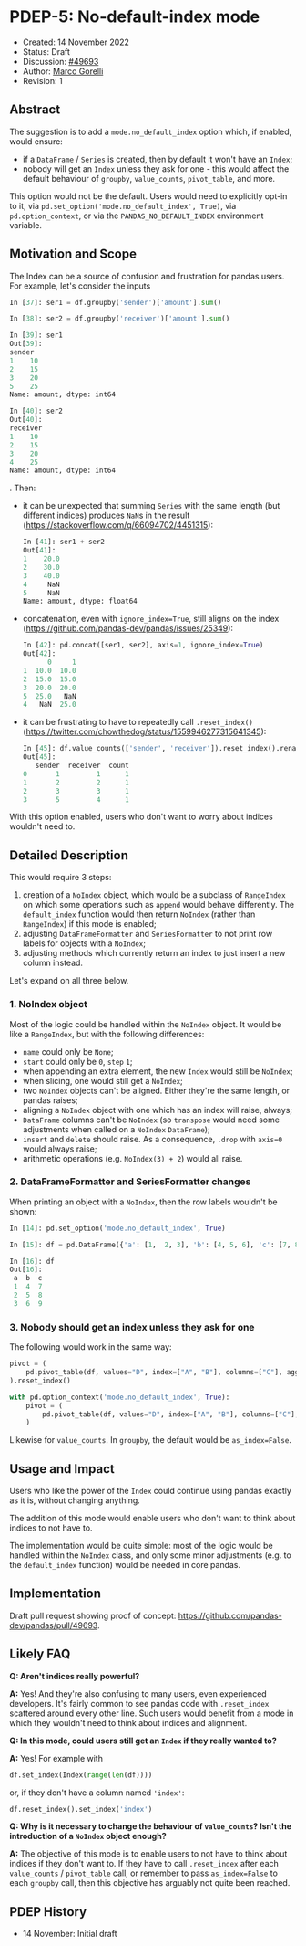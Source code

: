 # PDEP-5: No-default-index mode

- Created: 14 November 2022
- Status: Draft
- Discussion: [#49693](https://github.com/pandas-dev/pandas/pull/49693)
- Author: [Marco Gorelli](https://github.com/MarcoGorelli)
- Revision: 1

## Abstract

The suggestion is to add a `mode.no_default_index` option which, if enabled,
would ensure:
- if a ``DataFrame`` / ``Series`` is created, then by default it won't have an ``Index``;
- nobody will get an ``Index`` unless they ask for one - this would affect the default behaviour of ``groupby``, ``value_counts``, ``pivot_table``, and more.

This option would not be the default. Users would need to explicitly opt-in to it, via ``pd.set_option('mode.no_default_index', True)``, via ``pd.option_context``, or via the ``PANDAS_NO_DEFAULT_INDEX`` environment variable.

## Motivation and Scope

The Index can be a source of confusion and frustration for pandas users. For example, let's consider the inputs

```python
In [37]: ser1 = df.groupby('sender')['amount'].sum()

In [38]: ser2 = df.groupby('receiver')['amount'].sum()

In [39]: ser1
Out[39]:
sender
1    10
2    15
3    20
5    25
Name: amount, dtype: int64

In [40]: ser2
Out[40]:
receiver
1    10
2    15
3    20
4    25
Name: amount, dtype: int64
```
. Then:

- it can be unexpected that summing `Series` with the same length (but different indices) produces `NaN`s in the result (https://stackoverflow.com/q/66094702/4451315):

  ```python
  In [41]: ser1 + ser2
  Out[41]:
  1    20.0
  2    30.0
  3    40.0
  4     NaN
  5     NaN
  Name: amount, dtype: float64
  ```

- concatenation, even with `ignore_index=True`, still aligns on the index (https://github.com/pandas-dev/pandas/issues/25349):

    ```python
    In [42]: pd.concat([ser1, ser2], axis=1, ignore_index=True)
    Out[42]:
          0     1
    1  10.0  10.0
    2  15.0  15.0
    3  20.0  20.0
    5  25.0   NaN
    4   NaN  25.0
    ```

- it can be frustrating to have to repeatedly call `.reset_index()` (https://twitter.com/chowthedog/status/1559946277315641345):

    ```python
    In [45]: df.value_counts(['sender', 'receiver']).reset_index().rename(columns={0: 'count'})
    Out[45]:
       sender  receiver  count
    0       1         1      1
    1       2         2      1
    2       3         3      1
    3       5         4      1
    ```

With this option enabled, users who don't want to worry about indices wouldn't need to.

## Detailed Description

This would require 3 steps:
1. creation of a ``NoIndex`` object, which would be a subclass of ``RangeIndex`` on which
  some operations such as ``append`` would behave differently.
  The ``default_index`` function would then return ``NoIndex`` (rather than ``RangeIndex``) if this mode is enabled;
2. adjusting ``DataFrameFormatter`` and ``SeriesFormatter`` to not print row labels for objects with a ``NoIndex``;
3. adjusting methods which currently return an index to just insert a new column instead.

Let's expand on all three below.

### 1. NoIndex object

Most of the logic could be handled within the ``NoIndex`` object.
It would be like a ``RangeIndex``, but with the following differences:
- `name` could only be `None`;
- `start` could only be `0`, `step` `1`;
- when appending an extra element, the new `Index` would still be `NoIndex`;
- when slicing, one would still get a `NoIndex`;
- two ``NoIndex`` objects can't be aligned. Either they're the same length, or pandas raises;
- aligning a ``NoIndex`` object with one which has an index will raise, always;
- ``DataFrame`` columns can't be `NoIndex` (so ``transpose`` would need some adjustments when called on a ``NoIndex`` ``DataFrame``);
- `insert` and `delete` should raise. As a consequence, `.drop` with `axis=0` would always raise;
- arithmetic operations (e.g. `NoIndex(3) + 2`) would all raise.

### 2. DataFrameFormatter and SeriesFormatter changes

When printing an object with a ``NoIndex``, then the row labels wouldn't be shown:

```python
In [14]: pd.set_option('mode.no_default_index', True)

In [15]: df = pd.DataFrame({'a': [1,  2, 3], 'b': [4, 5, 6], 'c': [7, 8, 9]})

In [16]: df
Out[16]:
 a  b  c
 1  4  7
 2  5  8
 3  6  9
```

### 3. Nobody should get an index unless they ask for one

The following would work in the same way:
```python
pivot = (
    pd.pivot_table(df, values="D", index=["A", "B"], columns=["C"], aggfunc=np.sum)
).reset_index()

with pd.option_context('mode.no_default_index', True):
    pivot = (
        pd.pivot_table(df, values="D", index=["A", "B"], columns=["C"], aggfunc=np.sum)
    )
```

Likewise for ``value_counts``. In ``groupby``, the default would be ``as_index=False``.

## Usage and Impact

Users who like the power of the ``Index`` could continue using pandas exactly as it is,
without changing anything.

The addition of this mode would enable users who don't want to think about indices to
not have to.

The implementation would be quite simple: most of the logic would be handled within the
``NoIndex`` class, and only some minor adjustments (e.g. to the ``default_index`` function)
would be needed in core pandas.

## Implementation

Draft pull request showing proof of concept: https://github.com/pandas-dev/pandas/pull/49693.

## Likely FAQ

**Q: Aren't indices really powerful?**

**A:** Yes! And they're also confusing to many users, even experienced developers.
  It's fairly common to see pandas code with ``.reset_index`` scattered around every
  other line. Such users would benefit from a mode in which they wouldn't need to think
  about indices and alignment.

**Q: In this mode, could users still get an ``Index`` if they really wanted to?**

**A:** Yes! For example with
  ```python
  df.set_index(Index(range(len(df))))
  ```
  or, if they don't have a column named ``'index'``:
  ```python
  df.reset_index().set_index('index')
  ```

**Q: Why is it necessary to change the behaviour of ``value_counts``? Isn't the introduction of a ``NoIndex`` object enough?**

**A:** The objective of this mode is to enable users to not have to think about indices if they don't want to. If they have to call
  ``.reset_index`` after each ``value_counts`` / ``pivot_table`` call, or remember to pass ``as_index=False`` to each ``groupby``
  call, then this objective has arguably not quite been reached.

## PDEP History

- 14 November: Initial draft
